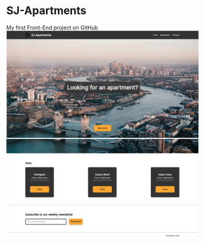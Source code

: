 # SJ-Apartments
My first Front-End project on GitHub
![Alt text](/header.png?raw=true "Top screenshot")
![Alt text](/footer.png?raw=true "Bottom screenshot")

